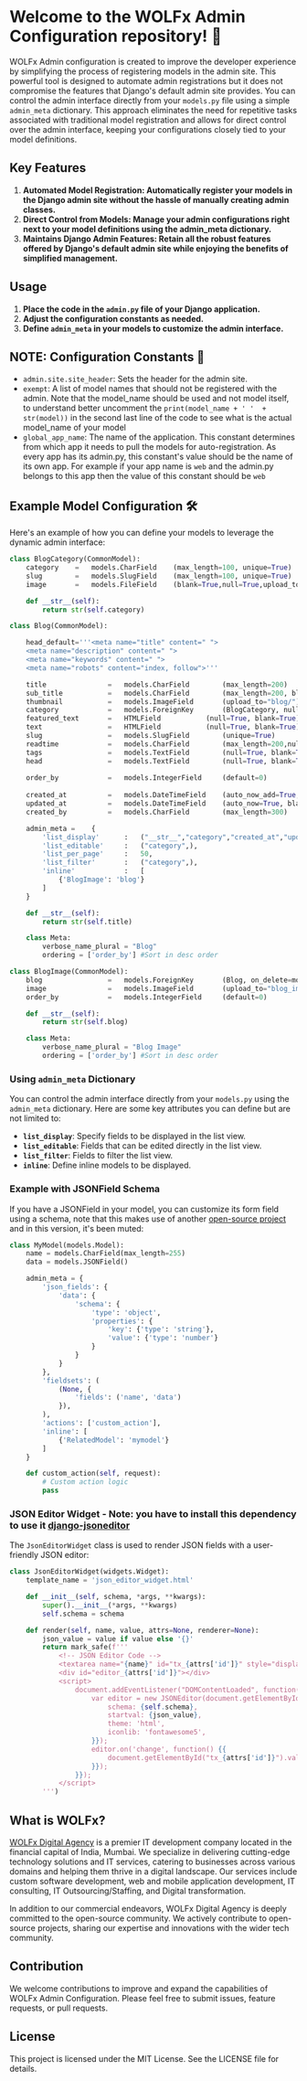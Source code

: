 
# Welcome to the WOLFx Admin Configuration repository! 🚀
WOLFx Admin configuration is created to improve the developer experience by simplifying the process of registering models in the admin site. This powerful tool is designed to automate admin registrations but it does not compromise the features that Django's default admin site provides. You can control the admin interface directly from your `models.py` file using a simple `admin_meta` dictionary. This approach eliminates the need for repetitive tasks associated with traditional model registration and allows for direct control over the admin interface, keeping your configurations closely tied to your model definitions.

## Key Features
1. **Automated Model Registration: Automatically register your models in the Django admin site without the hassle of manually creating admin classes.**
2. **Direct Control from Models: Manage your admin configurations right next to your model definitions using the admin_meta dictionary.**
3. **Maintains Django Admin Features: Retain all the robust features offered by Django's default admin site while enjoying the benefits of simplified management.**

## Usage 
1. **Place the code in the `admin.py` file of your Django application.**
2. **Adjust the configuration constants as needed.**
3. **Define `admin_meta` in your models to customize the admin interface.**

## NOTE: Configuration Constants 📌
- `admin.site.site_header`: Sets the header for the admin site.
- `exempt`: A list of model names that should not be registered with the admin. Note that the model_name should be used and not model itself, to understand better uncomment the `print(model_name + ' '  + str(model))` in the second last line of the code to see what is the actual model_name of your model
- `global_app_name`: The name of the application. This constant determines from which app it needs to pull the models for auto-registration. As every app has its admin.py, this constant's value should be the name of its own app. For example if your app name is `web` and the admin.py belongs to this app then the value of this constant should be `web`

## Example Model Configuration 🛠️
Here's an example of how you can define your models to leverage the dynamic admin interface:

```python
class BlogCategory(CommonModel):
    category    =   models.CharField    (max_length=100, unique=True)
    slug        =   models.SlugField    (max_length=100, unique=True)
    image       =   models.FileField    (blank=True,null=True,upload_to='blog_category/')

    def __str__(self):
        return str(self.category)

class Blog(CommonModel):

    head_default='''<meta name="title" content=" ">
    <meta name="description" content=" ">
    <meta name="keywords" content=" ">
    <meta name="robots" content="index, follow">'''

    title               =   models.CharField        (max_length=200)
    sub_title           =   models.CharField        (max_length=200, blank=True ,null=True)
    thumbnail           =   models.ImageField       (upload_to="blog/")
    category            =   models.ForeignKey       (BlogCategory, null=True, on_delete=models.SET_NULL)
    featured_text       =   HTMLField           (null=True, blank=True)
    text                =   HTMLField           (null=True, blank=True)
    slug                =   models.SlugField        (unique=True)
    readtime            =   models.CharField        (max_length=200,null=True, blank=True)
    tags                =   models.TextField        (null=True, blank=True, default='all')
    head                =   models.TextField        (null=True, blank=True, default=head_default)
    
    order_by            =   models.IntegerField     (default=0)
    
    created_at          =   models.DateTimeField    (auto_now_add=True, blank=True, null=True)
    updated_at          =   models.DateTimeField    (auto_now=True, blank=True, null=True)
    created_by          =   models.CharField        (max_length=300)

    admin_meta =    {
        'list_display'      :   ("__str__","category","created_at","updated_at"),
        'list_editable'     :   ("category",),
        'list_per_page'     :   50,
        'list_filter'       :   ("category",),
        'inline'            :   [
            {'BlogImage': 'blog'}
        ]
    }

    def __str__(self):
        return str(self.title)

    class Meta:
        verbose_name_plural = "Blog"
        ordering = ['order_by'] #Sort in desc order

class BlogImage(CommonModel):
    blog                =   models.ForeignKey       (Blog, on_delete=models.CASCADE)
    image               =   models.ImageField       (upload_to="blog_images/")
    order_by            =   models.IntegerField     (default=0)

    def __str__(self):
        return str(self.blog)

    class Meta:
        verbose_name_plural = "Blog Image"
        ordering = ['order_by'] #Sort in desc order
```

### Using `admin_meta` Dictionary
You can control the admin interface directly from your `models.py` using the `admin_meta` dictionary. Here are some key attributes you can define but are not limited to:

- **`list_display`**: Specify fields to be displayed in the list view.
- **`list_editable`**: Fields that can be edited directly in the list view.
- **`list_filter`**: Fields to filter the list view.
- **`inline`**: Define inline models to be displayed.

### Example with JSONField Schema
If you have a JSONField in your model, you can customize its form field using a schema, note that this makes use of another [open-source project](https://github.com/json-editor/json-editor) and in this version, it's been muted:

```python
class MyModel(models.Model):
    name = models.CharField(max_length=255)
    data = models.JSONField()

    admin_meta = {
        'json_fields': {
            'data': {
                'schema': {
                    'type': 'object',
                    'properties': {
                        'key': {'type': 'string'},
                        'value': {'type': 'number'}
                    }
                }
            }
        },
        'fieldsets': (
            (None, {
                'fields': ('name', 'data')
            }),
        ),
        'actions': ['custom_action'],
        'inline': [
            {'RelatedModel': 'mymodel'}
        ]
    }

    def custom_action(self, request):
        # Custom action logic
        pass
```

### JSON Editor Widget - Note: you have to install this dependency to use it [django-jsoneditor](https://pypi.org/project/django-jsoneditor/)
The `JsonEditorWidget` class is used to render JSON fields with a user-friendly JSON editor:

```python
class JsonEditorWidget(widgets.Widget):
    template_name = 'json_editor_widget.html'

    def __init__(self, schema, *args, **kwargs):
        super().__init__(*args, **kwargs)
        self.schema = schema

    def render(self, name, value, attrs=None, renderer=None):
        json_value = value if value else '{}'
        return mark_safe(f'''
            <!-- JSON Editor Code -->
            <textarea name="{name}" id="tx_{attrs['id']}" style="display:none;">{json_value}</textarea>
            <div id="editor_{attrs['id']}"></div>
            <script>
                document.addEventListener("DOMContentLoaded", function() {{
                    var editor = new JSONEditor(document.getElementById("editor_{attrs['id']}"), {{
                        schema: {self.schema},
                        startval: {json_value},
                        theme: 'html',
                        iconlib: 'fontawesome5',
                    }});
                    editor.on('change', function() {{
                        document.getElementById("tx_{attrs['id']}").value = JSON.stringify(editor.getValue());
                    }});
                }});
            </script>
        ''')
```

## What is WOLFx?
[WOLFx Digital Agency](https://wolfx.io) is a premier IT development company located in the financial capital of India, Mumbai. We specialize in delivering cutting-edge technology solutions and IT services, catering to businesses across various domains and helping them thrive in a digital landscape. Our services include custom software development, web and mobile application development, IT consulting, IT Outsourcing/Staffing, and Digital transformation.

In addition to our commercial endeavors, WOLFx Digital Agency is deeply committed to the open-source community. We actively contribute to open-source projects, sharing our expertise and innovations with the wider tech community. 

## Contribution
We welcome contributions to improve and expand the capabilities of WOLFx Admin Configuration. Please feel free to submit issues, feature requests, or pull requests.

## License
This project is licensed under the MIT License. See the LICENSE file for details.


